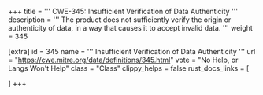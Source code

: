 +++
title = '''
CWE-345: Insufficient Verification of Data Authenticity
'''
description	= '''
The product does not sufficiently verify the origin or authenticity of data, in a way that causes it to accept invalid data.
'''
weight = 345

[extra]
id = 345
name = '''
Insufficient Verification of Data Authenticity
'''
url = "https://cwe.mitre.org/data/definitions/345.html"
vote = "No Help, or Langs Won't Help"
class = "Class"
clippy_helps = false
rust_docs_links = [
	
]
+++
